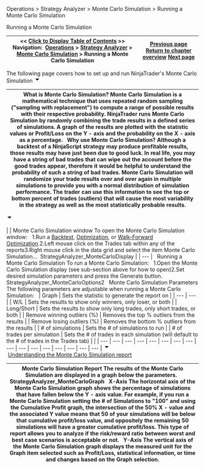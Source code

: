 ﻿
Operations \> Strategy Analyzer \> Monte Carlo Simulation \> Running a Monte Carlo Simulation

Running a Monte Carlo Simulation

| \<\< [Click to Display Table of Contents](running_a_monte_carlo_simulati.md) \>\> **Navigation:**     [Operations](operations.md) \> [Strategy Analyzer](strategy_analyzer.md) \> [Monte Carlo Simulation](monte_carlo_simulation.md) \> Running a Monte Carlo Simulation | [Previous page](monte_carlo_simulation.md) [Return to chapter overview](monte_carlo_simulation.md) [Next page](2d__3d_optimization_graphs.md) |
| --- | --- |
The following page covers how to set up and run NinjaTrader's Monte Carlo Simulation 
![tog_minus](tog_minus.gif)

| What is Monte Carlo Simulation? Monte Carlo Simulation is a mathematical technique that uses repeated random sampling ("sampling with replacement") to compute a range of possible results with their respective probability. NinjaTrader runs Monte Carlo Simulation by randomly combining the trade results in a defined series of simulations. A graph of the results are plotted with the statistic values or Profit/Loss on the Y \- axis and the probability on the X \- axis as a percentage.    Why use Monte Carlo Simulation? Although a backtest of a NinjaScript strategy may produce profitable results, those results may have just been due to good luck. In real life, you may have a string of bad trades that can wipe out the account before the good trades appear, therefore it would be helpful to understand the probability of such a string of bad trades. Monte Carlo Simulation will randomize your trade results over and over again in multiple simulations to provide you with a normal distribution of simulation performance. The trader can use this information to see the top or bottom percent of trades (outliers) that will cause the most variability in the strategy as well as the most statistically probable results. |
| --- |
![tog_minus](tog_minus.gif)

| | Monte Carlo Simulation window To open the Monte Carlo Simulation window:   1\.Run a [Backtest](backtest_a_strategy.md), [Optimization](optimize_a_strategy.md), or [Walk\-Forward Optimization](walk_forward_optimize_a_strate.md).2\.Left mouse click on the Trades tab within any of the reports3\.Right mouse click in the data grid and select the item Monte Carlo Simulation...  StrategyAnalyzer_MonteCarloDisplay | | --- |      Running a Monte Carlo Simulation To run a Monte Carlo Simulation:   1\.Open the Monte Carlo Simulation display (see sub\-section above for how to open)2\.Set desired simulation parameters and press the Generate button.  StrategyAnalyzer_MonteCarloOptions2   Monte Carlo Simulation Parameters The following parameters are adjustable when running a Monte Carlo Simulation:     | Graph | Sets the statistic to generate the report on | | --- | --- | | W/L | Sets the results to show only winners, only loser, or both | | Long/Short | Sets the results to show only long trades, only short trades, or both | | Remove winning outliers (%) | Removes the top % outliers from the results | | Remove losing outliers (%) | Removes the bottom % outliers from the results | | \# of simulations | Sets the \# of simulations to run | | \# of trades per simulation | Sets the \# of trades in each simulation (will default to the \# of trades in the Trades tab) | |
| --- | --- | --- | --- | --- | --- | --- | --- | --- | --- | --- | --- | --- | --- | --- | --- |
![tog_minus](tog_minus.gif)        [Understanding the Monte Carlo Simulation report](javascript:HMToggle('toggle','UnderstandingTheMonteCarloSimulationReport','UnderstandingTheMonteCarloSimulationReport_ICON'))

| Monte Carlo Simulation Report The results of the Monte Carlo Simulation are displayed in a graph below the parameters.    StrategyAnalyzer_MonteCarloGraph   X\-Axis The horizontal axis of the Monte Carlo Simulation graph shows the percentage of simulations that have fallen below the Y \- axis value. For example, if you run a Monte Carlo Simulation setting the \# of Simulations to "100" and using the Cumulative Profit graph, the intersection of the 50% X \- value and the associated Y value means that 50 of your simulations will be below that cumulative profit/loss value, and oppositely the remaining 50 simulations will have a greater cumulative profit/loss. This type of report allows you to analyze if the risk/reward ratio between worst and best case scenarios is acceptable or not.   Y\-Axis The vertical axis of the Monte Carlo Simulation graph displays the measured unit for the Graph item selected such as Profit/Loss, statistical information, or time and changes based on the Graph selection. |
| --- |

